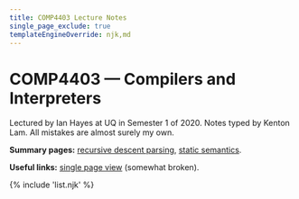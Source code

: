 ```yaml
---
title: COMP4403 Lecture Notes
single_page_exclude: true
templateEngineOverride: njk,md
---
```


# COMP4403 &mdash; Compilers and Interpreters

Lectured by Ian Hayes at UQ in Semester 1 of 2020. Notes typed by Kenton Lam.
All mistakes are almost surely my own.

**Summary pages:** [recursive descent parsing](/Recursive%20Descent%20Parsing/),
[static semantics](/Static%20Semantics/).

**Useful links:** [single page view](/Single%20Page/) (somewhat broken).

{% include 'list.njk' %}
